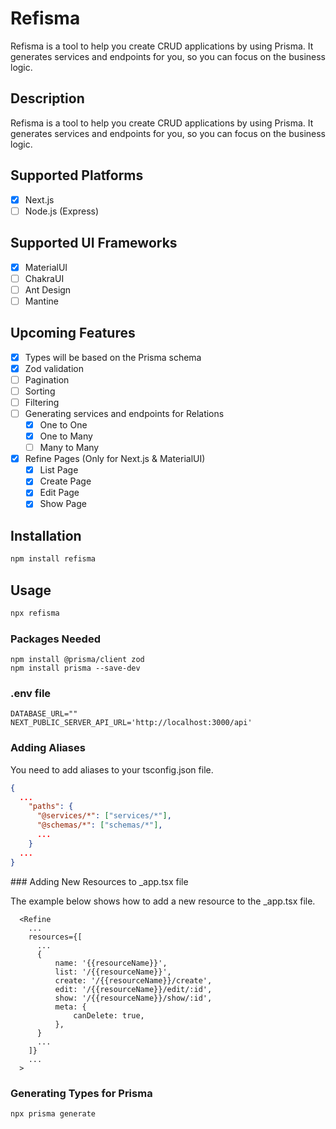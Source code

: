 # Refisma

Refisma is a tool to help you create CRUD applications by using Prisma. It generates services and endpoints for you, so you can focus on the business logic.

## Description

Refisma is a tool to help you create CRUD applications by using Prisma. It generates services and endpoints for you, so you can focus on the business logic.


## Supported Platforms

- [x] Next.js
- [ ] Node.js (Express)

## Supported UI Frameworks
- [x] MaterialUI
- [ ] ChakraUI
- [ ] Ant Design
- [ ] Mantine

## Upcoming Features

- [x] Types will be based on the Prisma schema
- [x] Zod validation
- [ ] Pagination
- [ ] Sorting
- [ ] Filtering
- [ ] Generating services and endpoints for Relations
  - [x] One to One
  - [x] One to Many
  - [ ] Many to Many
- [x] Refine Pages (Only for Next.js & MaterialUI)
  - [x] List Page
  - [x] Create Page
  - [x] Edit Page
  - [x] Show Page

## Installation

```bash
npm install refisma
```

## Usage

```bash
npx refisma
```

### Packages Needed

````
npm install @prisma/client zod
npm install prisma --save-dev
````

### .env file

```
DATABASE_URL=""
NEXT_PUBLIC_SERVER_API_URL='http://localhost:3000/api'
```

### Adding Aliases

You need to add aliases to your tsconfig.json file.

```json
{
  ...
    "paths": {
      "@services/*": ["services/*"],
      "@schemas/*": ["schemas/*"],
      ...
    }
  ...
}
```

### Adding New Resources to _app.tsx file

The example below shows how to add a new resource to the _app.tsx file.


```tsx
  <Refine
    ...
    resources={[
      ...
      {
          name: '{{resourceName}}',
          list: '/{{resourceName}}',
          create: '/{{resourceName}}/create',
          edit: '/{{resourceName}}/edit/:id',
          show: '/{{resourceName}}/show/:id',
          meta: {
              canDelete: true,
          },
      }
      ...
    ]}
    ...
  >
```

### Generating Types for Prisma

```bash
npx prisma generate
```